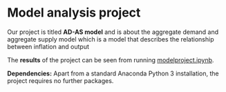 # Model analysis project

Our project is titled **AD-AS model** and is about the aggregate demand and aggregate supply model which is a model that describes the relationship between inflation and output

The **results** of the project can be seen from running [modelproject.ipynb](modelproject.ipynb).

**Dependencies:** Apart from a standard Anaconda Python 3 installation, the project requires no further packages.

